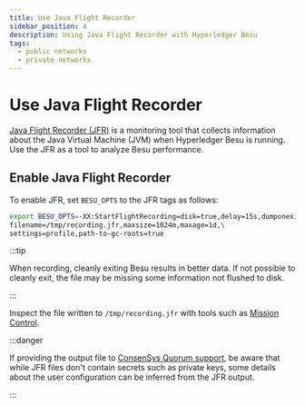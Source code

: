 ```yaml
---
title: Use Java Flight Recorder
sidebar_position: 4
description: Using Java Flight Recorder with Hyperledger Besu
tags:
  - public networks
  - private networks
---
```


# Use Java Flight Recorder

[Java Flight Recorder (JFR)](https://docs.oracle.com/javacomponents/jmc-5-4/jfr-runtime-guide/about.htm#JFRUH170) is a monitoring tool that collects information about the Java Virtual Machine (JVM) when Hyperledger Besu is running. Use the JFR as a tool to analyze Besu performance.

## Enable Java Flight Recorder

To enable JFR, set `BESU_OPTS` to the JFR tags as follows:

```bash
export BESU_OPTS=-XX:StartFlightRecording=disk=true,delay=15s,dumponexit=true,\
filename=/tmp/recording.jfr,maxsize=1024m,maxage=1d,\
settings=profile,path-to-gc-roots=true
```

:::tip

When recording, cleanly exiting Besu results in better data. If not possible to cleanly exit, the file may be missing some information not flushed to disk.

:::

Inspect the file written to `/tmp/recording.jfr` with tools such as [Mission Control](https://docs.oracle.com/javacomponents/jmc-5-5/jmc-user-guide/intro.htm#JMCCI109).

:::danger

If providing the output file to [ConsenSys Quorum support](https://consensys.net/quorum/support/), be aware that while JFR files don't contain secrets such as private keys, some details about the user configuration can be inferred from the JFR output.

:::
